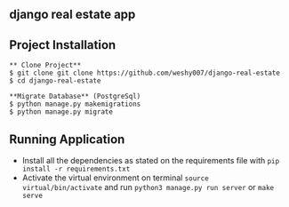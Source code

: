 ## django real estate app

## Project Installation
    ** Clone Project**
    $ git clone git clone https://github.com/weshy007/django-real-estate
    $ cd django-real-estate

    **Migrate Database** (PostgreSql)
    $ python manage.py makemigrations
    $ python manage.py migrate


## Running Application
- Install all the dependencies as stated on the requirements file with `pip install -r requirements.txt`
- Activate the virtual environment on terminal `source virtual/bin/activate` and run `python3 manage.py run server` or `make serve`
